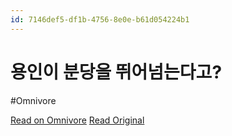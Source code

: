 ```yaml
---
id: 7146def5-df1b-4756-8e0e-b61d054224b1
---
```


# 용인이 분당을 뛰어넘는다고?
#Omnivore

[Read on Omnivore](https://omnivore.app/me/https-youtube-com-watch-v-7-g-ul-4-o-uvb-5-g-191430c1676)
[Read Original](https://youtube.com/watch?v=7GUl4OUvb5g)

